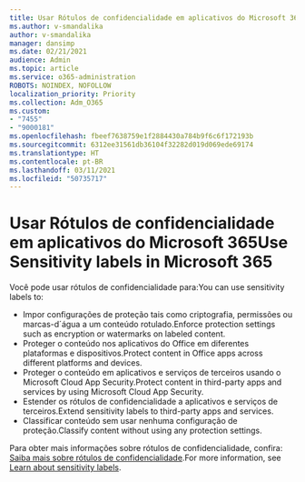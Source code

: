 ```yaml
---
title: Usar Rótulos de confidencialidade em aplicativos do Microsoft 365
ms.author: v-smandalika
author: v-smandalika
manager: dansimp
ms.date: 02/21/2021
audience: Admin
ms.topic: article
ms.service: o365-administration
ROBOTS: NOINDEX, NOFOLLOW
localization_priority: Priority
ms.collection: Adm_O365
ms.custom:
- "7455"
- "9000181"
ms.openlocfilehash: fbeef7638759e1f2884430a784b9f6c6f172193b
ms.sourcegitcommit: 6312ee31561db36104f32282d019d069ede69174
ms.translationtype: HT
ms.contentlocale: pt-BR
ms.lasthandoff: 03/11/2021
ms.locfileid: "50735717"
---
```

# <a name="use-sensitivity-labels-in-microsoft-365"></a><span data-ttu-id="09c45-102">Usar Rótulos de confidencialidade em aplicativos do Microsoft 365</span><span class="sxs-lookup"><span data-stu-id="09c45-102">Use Sensitivity labels in Microsoft 365</span></span>

<span data-ttu-id="09c45-103">Você pode usar rótulos de confidencialidade para:</span><span class="sxs-lookup"><span data-stu-id="09c45-103">You can use sensitivity labels to:</span></span>
- <span data-ttu-id="09c45-104">Impor configurações de proteção tais como criptografia, permissões ou marcas-d´água a um conteúdo rotulado.</span><span class="sxs-lookup"><span data-stu-id="09c45-104">Enforce protection settings such as encryption or watermarks on labeled content.</span></span>
- <span data-ttu-id="09c45-105">Proteger o conteúdo nos aplicativos do Office em diferentes plataformas e dispositivos.</span><span class="sxs-lookup"><span data-stu-id="09c45-105">Protect content in Office apps across different platforms and devices.</span></span>
- <span data-ttu-id="09c45-106">Proteger o conteúdo em aplicativos e serviços de terceiros usando o Microsoft Cloud App Security.</span><span class="sxs-lookup"><span data-stu-id="09c45-106">Protect content in third-party apps and services by using Microsoft Cloud App Security.</span></span>
- <span data-ttu-id="09c45-107">Estender os rótulos de confidencialidade a aplicativos e serviços de terceiros.</span><span class="sxs-lookup"><span data-stu-id="09c45-107">Extend sensitivity labels to third-party apps and services.</span></span>
- <span data-ttu-id="09c45-108">Classificar conteúdo sem usar nenhuma configuração de proteção.</span><span class="sxs-lookup"><span data-stu-id="09c45-108">Classify content without using any protection settings.</span></span>

<span data-ttu-id="09c45-109">Para obter mais informações sobre rótulos de confidencialidade, confira: [Saiba mais sobre rótulos de confidencialidade](https://docs.microsoft.com/microsoft-365/compliance/sensitivity-labels).</span><span class="sxs-lookup"><span data-stu-id="09c45-109">For more information, see [Learn about sensitivity labels](https://docs.microsoft.com/microsoft-365/compliance/sensitivity-labels).</span></span>